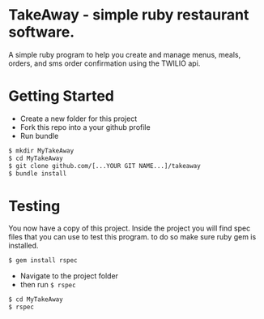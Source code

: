 # TakeAway - simple ruby restaurant software.
 A simple ruby program to help you create and manage menus, meals, orders, and sms order confirmation using the TWILIO api.
# Getting Started
 - Create a new folder for this project
 - Fork this repo into a your github profile
 - Run bundle
 ```sh
$ mkdir MyTakeAway
$ cd MyTakeAway
$ git clone github.com/[...YOUR GIT NAME...]/takeaway
$ bundle install
```
 
# Testing 
You now have a copy of this project. Inside the project you will find spec files that you can use to test this program. to do so make sure ruby gem is installed.
```sh
$ gem install rspec
```
 - Navigate to the project folder
 - then run ```$ rspec ```
 ```sh
$ cd MyTakeAway
$ rspec
```
